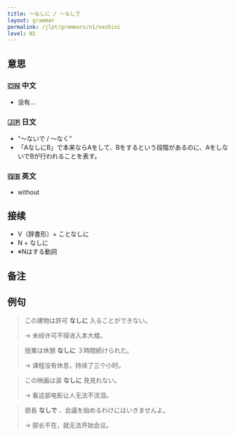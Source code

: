 ```yaml
---
title: 〜なしに / 〜なしで
layout: grammar
permalink: /jlpt/grammars/n1/nashini
level: N1
---
```


## 意思

### 🇨🇳 中文

- 没有...

### 🇯🇵 日文

- "〜ないで / 〜なく"
- 「AなしにB」で本来ならAをして、Bをするという段階があるのに、AをしないでBが行われることを表す。

### 🇬🇧 英文

- without

## 接续

- V（辞書形）+ ことなしに
- N + なしに
- ※Nはする動詞

## 备注


## 例句

> この建物は許可 **なしに** 入ることができない。
>
> → 未经许可不得进入本大楼。

> 授業は休憩 **なしに** ３時間続けられた。
>
> → 课程没有休息，持续了三个小时。

> この映画は涙 **なしに** 見見れない。
>
> → 看这部电影让人无法不流泪。

> 部長 **なしで** 、会議を始めるわけにはいきませんよ。
>
> → 部长不在，就无法开始会议。

